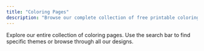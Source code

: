 ```yaml
---
title: "Coloring Pages"
description: "Browse our complete collection of free printable coloring pages"
---
```


Explore our entire collection of coloring pages. Use the search bar to find specific themes or browse through all our designs.